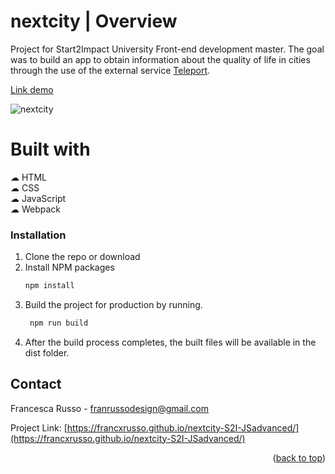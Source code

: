 # nextcity | Overview

Project for Start2Impact University Front-end development master. The goal was to build an app to obtain information about the quality of life in cities through the use of the external service <a href="https://teleport.org/">Teleport</a>.

<a href="https://francxrusso.github.io/nextcity-S2I-JSadvanced/">Link demo</a>

![nextcity](https://github.com/francxrusso/nextcity-S2I-JSAdvanced/assets/98696732/f24dbc7a-ee03-4985-a223-e3cbe052ff66)


# Built with

☁︎ HTML<br>
☁︎ CSS<br>
☁︎ JavaScript<br>
☁︎ Webpack<br>

### Installation

1. Clone the repo or download
2. Install NPM packages
   ```sh
   npm install
   ```
3. Build the project for production by running.
   ```sh
    npm run build
   ```
4. After the build process completes, the built files will be available in the dist folder.

## Contact

Francesca Russo - franrussodesign@gmail.com

Project Link: [https://francxrusso.github.io/nextcity-S2I-JSadvanced/](https://francxrusso.github.io/nextcity-S2I-JSadvanced/)

<p align="right">(<a href="#readme-top">back to top</a>)</p>
